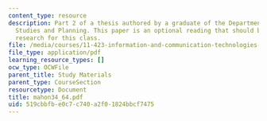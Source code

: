 ```yaml
---
content_type: resource
description: Part 2 of a thesis authored by a graduate of the Department of Urban
  Studies and Planning. This paper is an optional reading that should be useful in
  research for this class.
file: /media/courses/11-423-information-and-communication-technologies-in-community-development-spring-2004/519cbbfbe0c7c740a2f01824bbcf7475_mahon34_64.pdf
file_type: application/pdf
learning_resource_types: []
ocw_type: OCWFile
parent_title: Study Materials
parent_type: CourseSection
resourcetype: Document
title: mahon34_64.pdf
uid: 519cbbfb-e0c7-c740-a2f0-1824bbcf7475
---
```

